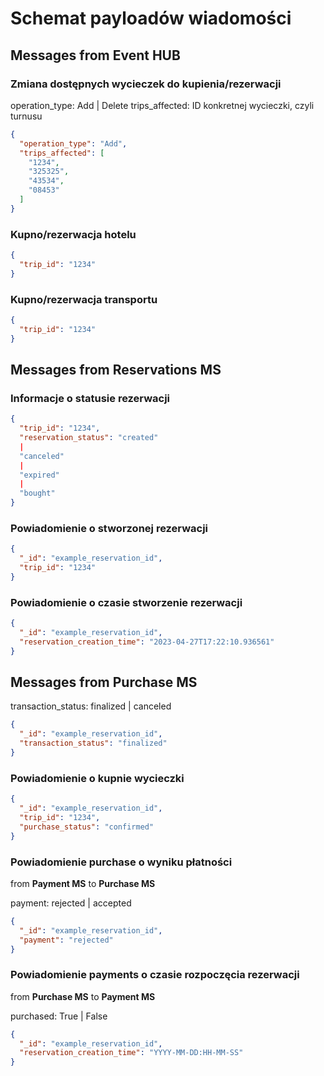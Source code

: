 # Schemat payloadów wiadomości

## Messages from **Event HUB**

### Zmiana dostępnych wycieczek do kupienia/rezerwacji

operation_type: Add | Delete
trips_affected: ID konkretnej wycieczki, czyli turnusu
```json
{
  "operation_type": "Add",
  "trips_affected": [
    "1234",
    "325325",
    "43534",
    "08453"
  ]
}
```

### Kupno/rezerwacja hotelu

```json
{
  "trip_id": "1234"
}
```

### Kupno/rezerwacja transportu

```json
{
  "trip_id": "1234"
}
```

## Messages from **Reservations MS**

### Informacje o statusie rezerwacji

```json
{
  "trip_id": "1234",
  "reservation_status": "created"
  |
  "canceled"
  |
  "expired"
  |
  "bought"
}
```

### Powiadomienie o stworzonej rezerwacji

```json
{
  "_id": "example_reservation_id",
  "trip_id": "1234"
}
```

### Powiadomienie o czasie stworzenie rezerwacji

```json
{
  "_id": "example_reservation_id",
  "reservation_creation_time": "2023-04-27T17:22:10.936561"
}
```

## Messages from **Purchase MS**

transaction_status: finalized | canceled

```json
{
  "_id": "example_reservation_id",
  "transaction_status": "finalized"
}
```

### Powiadomienie o kupnie wycieczki

```json
{
  "_id": "example_reservation_id",
  "trip_id": "1234",
  "purchase_status": "confirmed"
}
```

### Powiadomienie purchase o wyniku płatności

from **Payment MS** to **Purchase MS**

payment: rejected | accepted

```json
{
  "_id": "example_reservation_id",
  "payment": "rejected"
}
```

### Powiadomienie payments o czasie rozpoczęcia rezerwacji

from **Purchase MS** to **Payment MS**

purchased: True | False

```json
{
  "_id": "example_reservation_id",
  "reservation_creation_time": "YYYY-MM-DD:HH-MM-SS"
}
```
